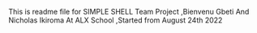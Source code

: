 This is readme file for SIMPLE SHELL  Team Project ,Bienvenu Gbeti And Nicholas Ikiroma At ALX School ,Started from August 24th 2022
